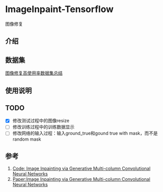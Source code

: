 # ImageInpaint-Tensorflow

图像修复

## 介绍


## 数据集
[图像修复高使用率数据集总结](https://zhuanlan.zhihu.com/p/359084085)

## 使用说明

## TODO
- [x] 修改测试过程中的图像resize
- [ ] 修改训练过程中的训练数据显示
- [ ] 修改网络的输入过程：输入ground_true和gound true with mask，而不是random mask

## 参考
1. [Code: Image Inpainting via Generative Multi-column Convolutional Neural Networks](https://github.com/shepnerd/inpainting_gmcnn)
2. [Paper:Image Inpainting via Generative Multi-column Convolutional Neural Networks](https://arxiv.org/pdf/1810.08771.pdf)